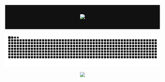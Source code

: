 <div align="center" style="background:#111;color:#f0f;
padding:30px;font-family:monospace;text-shadow:2px 2px #0ff;">
  <img src="https://readme-typing-svg.herokuapp.com?size=24&color=007ACC&center=true&vCenter=true&lines=Hey!+I'm+Prakhar+Bhatt;" /></br>
</div>
<!--   <a href="https://github.com/prakharbhattreal?tab=repositories" 
     style="color:#0ff;text-decoration:none;font-weight:bold;">
     [ EXPLORE PROJECTS ]
  </a> -->

<!-- Social connections -->
<!--<div align="center">

## 🌐 Connect with Me 🍬
[![Instagram](https://img.shields.io/badge/Instagram-%23E4405F.svg?logo=Instagram&logoColor=white)](https://instagram.com/prakharbhattreal) [![LinkedIn](https://img.shields.io/badge/LinkedIn-%230077B5.svg?logo=linkedin&logoColor=white)](https://linkedin.com/in/prakharbhattreal)

</div>-->



<!-- Snake Animation -->
<div align="center">
    
  ![snake gif](https://github.com/prakharbhattreal/prakharbhattreal/blob/output/github-snake-dark.svg)
</div>



<!-- Visit Counter -->
 <div align="center">
  
  [![](https://visitcount.itsvg.in/api?id=prakharbhattreal&icon=10&color=6)](https://visitcount.itsvg.in)
</div> 
